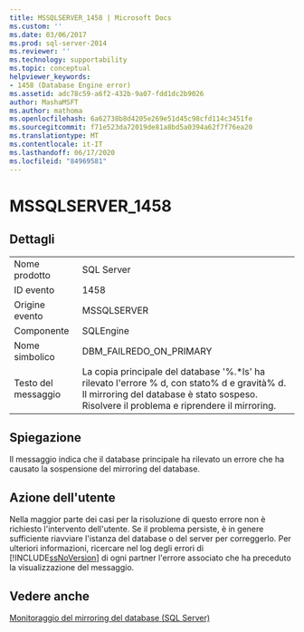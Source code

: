 ```yaml
---
title: MSSQLSERVER_1458 | Microsoft Docs
ms.custom: ''
ms.date: 03/06/2017
ms.prod: sql-server-2014
ms.reviewer: ''
ms.technology: supportability
ms.topic: conceptual
helpviewer_keywords:
- 1458 (Database Engine error)
ms.assetid: adc78c59-a6f2-432b-9a07-fdd1dc2b9026
author: MashaMSFT
ms.author: mathoma
ms.openlocfilehash: 6a62738b8d4205e269e51d45c98cfd114c3451fe
ms.sourcegitcommit: f71e523da72019de81a8bd5a0394a62f7f76ea20
ms.translationtype: MT
ms.contentlocale: it-IT
ms.lasthandoff: 06/17/2020
ms.locfileid: "84969581"
---
```

# <a name="mssqlserver_1458"></a>MSSQLSERVER_1458
    
## <a name="details"></a>Dettagli  
  
|||  
|-|-|  
|Nome prodotto|SQL Server|  
|ID evento|1458|  
|Origine evento|MSSQLSERVER|  
|Componente|SQLEngine|  
|Nome simbolico|DBM_FAILREDO_ON_PRIMARY|  
|Testo del messaggio|La copia principale del database '%.*ls' ha rilevato l'errore % d, con stato% d e gravità% d. Il mirroring del database è stato sospeso. Risolvere il problema e riprendere il mirroring.|  
  
## <a name="explanation"></a>Spiegazione  
 Il messaggio indica che il database principale ha rilevato un errore che ha causato la sospensione del mirroring del database.  
  
## <a name="user-action"></a>Azione dell'utente  
 Nella maggior parte dei casi per la risoluzione di questo errore non è richiesto l'intervento dell'utente. Se il problema persiste, è in genere sufficiente riavviare l'istanza del database o del server per correggerlo. Per ulteriori informazioni, ricercare nel log degli errori di [!INCLUDE[ssNoVersion](../../includes/ssnoversion-md.md)] di ogni partner l'errore associato che ha preceduto la visualizzazione del messaggio.  
  
## <a name="see-also"></a>Vedere anche  
 [Monitoraggio del mirroring del database &#40;SQL Server&#41;](../../database-engine/database-mirroring/database-mirroring-sql-server.md)  
  
  
